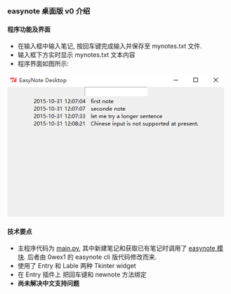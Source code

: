 ### easynote 桌面版 v0 介绍

#### 程序功能及界面

* 在输入框中输入笔记, 按回车键完成输入并保存至 mynotes.txt 文件.
* 输入框下方实时显示 mynotes.txt 文本内容
* 程序界面如图所示:

![snapshot](snapshot.png)

#### 技术要点

* 主程序代码为 [main.py][main], 其中新建笔记和获取已有笔记时调用了 [easynote 模块][easynote]. 后者由 0wex1 的 easynote cli 版代码修改而来. 
* 使用了 Entry 和 Lable 两种 Tkinter widget
* 在 Entry 插件上 把回车键和 newnote 方法绑定
* **尚未解决中文支持问题**

[main]:https://github.com/sunoonlee/OMOOC2py/blob/master/_src/om2py2w/2wex0/main.py
[easynote]:https://github.com/sunoonlee/OMOOC2py/blob/master/_src/om2py2w/2wex0/easynote.py